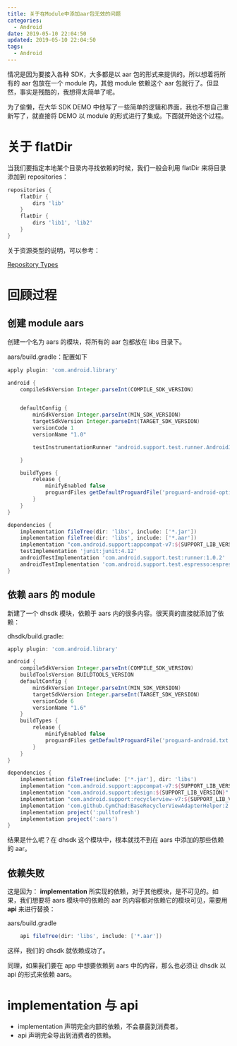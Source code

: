 ```yaml
---
title: 关于在Module中添加aar包无效的问题
categories:
  - Android
date: 2019-05-10 22:04:50
updated: 2019-05-10 22:04:50
tags: 
  - Android
---
```

情况是因为要接入各种 SDK，大多都是以 aar 包的形式来提供的。所以想着将所有的 aar 包放在一个 module 内，其他 module 依赖这个 aar 包就行了。但显然，事实是残酷的，我想得太简单了呢。

<!--more-->

为了偷懒，在大华 SDK DEMO 中他写了一些简单的逻辑和界面，我也不想自己重新写了，就直接将 DEMO 以 module 的形式进行了集成。下面就开始这个过程。

# 关于 flatDir

当我们要指定本地某个目录内寻找依赖的时候，我们一般会利用 flatDir 来将目录添加到 repositories：

```groovy
repositories {
    flatDir {
        dirs 'lib'
    }
    flatDir {
        dirs 'lib1', 'lib2'
    }
}
```

关于资源类型的说明，可以参考：

[Repository Types](https://docs.gradle.org/current/userguide/repository_types.html)

# 回顾过程
## 创建 module aars

创建一个名为 aars 的模块，将所有的 aar 包都放在 libs 目录下。

aars/build.gradle：配置如下

```groovy
apply plugin: 'com.android.library'

android {
    compileSdkVersion Integer.parseInt(COMPILE_SDK_VERSION)


    defaultConfig {
        minSdkVersion Integer.parseInt(MIN_SDK_VERSION)
        targetSdkVersion Integer.parseInt(TARGET_SDK_VERSION)
        versionCode 1
        versionName "1.0"

        testInstrumentationRunner "android.support.test.runner.AndroidJUnitRunner"

    }

    buildTypes {
        release {
            minifyEnabled false
            proguardFiles getDefaultProguardFile('proguard-android-optimize.txt'), 'proguard-rules.pro'
        }
    }
}

dependencies {
    implementation fileTree(dir: 'libs', include: ['*.jar'])
    implementation fileTree(dir: 'libs', include: ['*.aar'])
    implementation "com.android.support:appcompat-v7:${SUPPORT_LIB_VERSION}"
    testImplementation 'junit:junit:4.12'
    androidTestImplementation 'com.android.support.test:runner:1.0.2'
    androidTestImplementation 'com.android.support.test.espresso:espresso-core:3.0.2'
}

```

## 依赖 aars 的 module

新建了一个 dhsdk 模块，依赖于 aars 内的很多内容。很天真的直接就添加了依赖：

dhsdk/build.gradle:

```groovy
apply plugin: 'com.android.library'

android {
    compileSdkVersion Integer.parseInt(COMPILE_SDK_VERSION)
    buildToolsVersion BUILDTOOLS_VERSION
    defaultConfig {
        minSdkVersion Integer.parseInt(MIN_SDK_VERSION)
        targetSdkVersion Integer.parseInt(TARGET_SDK_VERSION)
        versionCode 6
        versionName "1.6"
    }
    buildTypes {
        release {
            minifyEnabled false
            proguardFiles getDefaultProguardFile('proguard-android.txt'), 'proguard-rules.pro'
        }
    }
}

dependencies {
    implementation fileTree(include: ['*.jar'], dir: 'libs')
    implementation "com.android.support:appcompat-v7:${SUPPORT_LIB_VERSION}"
    implementation "com.android.support:design:${SUPPORT_LIB_VERSION}"
    implementation "com.android.support:recyclerview-v7:${SUPPORT_LIB_VERSION}"
    implementation 'com.github.CymChad:BaseRecyclerViewAdapterHelper:2.9.34'
    implementation project(':pulltofresh')
    implementation project(':aars')
}
```

结果是什么呢？在 dhsdk 这个模块中，根本就找不到在 aars 中添加的那些依赖的 aar。

## 依赖失败

这是因为：
**implementation** 所实现的依赖，对于其他模块，是不可见的。如果，我们想要将 aars 模块中的依赖的 aar 的内容都对依赖它的模块可见，需要用 **api** 来进行替换：

aars/build.gradle

```groovy
    api fileTree(dir: 'libs', include: ['*.aar'])
```

这样，我们的 dhsdk 就依赖成功了。

同理，如果我们要在 app 中想要依赖到 aars 中的内容，那么也必须让 dhsdk 以 api 的形式来依赖 aars。

# implementation 与 api

- implementation 声明完全内部的依赖，不会暴露到消费者。
- api 声明完全导出到消费者的依赖。

